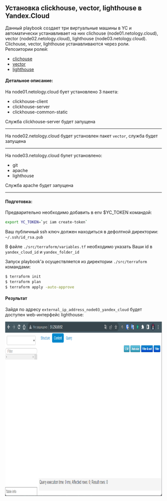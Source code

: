 ## Установка clickhouse, vector, lighthouse в Yandex.Cloud

Данный playbook создает три виртуальные машины в YC и автоматически устанавливает на них clichouse (node01.netology.cloud), vector (node02.netology.cloud), lighthouse (node03.netology.cloud).  
Clichouse, vector, lighthouse устанавливаются через роли.  
Репозитории ролей:  
- [clichouse](https://github.com/AlexeySetevoi/ansible-clickhouse.git)
- [vector](https://github.com/gnoy4eg/vector-role.git)
- [lighthouse](https://github.com/gnoy4eg/lighthouse-role.git)

#### Детальное описание:

На node01.netology.cloud бует установлено 3 пакета:
  - clickhouse-client
  - clickhouse-server
  - clickhouse-common-static  

Служба clickhouse-server будет запущена  

---
На node02.netology.cloud будет установлен пакет `vector`, служба будет запущена

---
На node03.netology.cloud булет установлено:
- git
- apache
- lighthouse

Служба apache будет запущена

---
#### Подготовка:  
Предварительно необходимо добавить в env $YC_TOKEN командой:
```bash
export YC_TOKEN=`yc iam create-token`
```
Ваш публичный ssh ключ должен находиться в дефолтной директории: `~/.ssh/id_rsa.pub`   

В файле `./src/terraform/variables.tf` необходимо указать Ваши id в `yandex_cloud_id` и `yandex_folder_id`  

Запуск playbook'а осуществляется из директории `./src/terraform` командами:
```bash
$ terraform init
$ terraform plan
$ terraform apply -auto-approve
```
#### Результат
Зайдя по адресу `external_ip_address_node03_yandex_cloud` будет доступен web-интерфейс lighthouse:
<p align="center">
  <img width="970" height="560" src="./img/LightHouse.png">
</p> 
